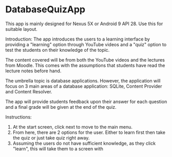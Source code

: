 # DatabaseQuizApp
This app is mainly designed for Nexus 5X or Android 9 API 28. Use this for suitable layout.

Introduction:
The app introduces the users to a learning interface by providing a "learning" option through YouTube videos and a "quiz" option to test the students on their knowledge of the topic.

The content covered will be from both the YouTube videos and the lectures from Moodle. This comes with the assumptions that students
have read the lecture notes before hand.

The umbrella topic is database applications. However, the application will focus on 3 main areas of a database application: SQLite,
Content Provider and Content Resolver.

The app will provide students feedback upon their answer for each question and a final grade will be given at the end of the quiz.

Instructions:
1. At the start screen, click next to move to the main menu.
2. From here, there are 2 options for the user. Either to learn first then take the quiz or just take quiz right away.
3. Assuming the users do not have sufficient knowledge, as they click "learn", this will take them to a screen with
